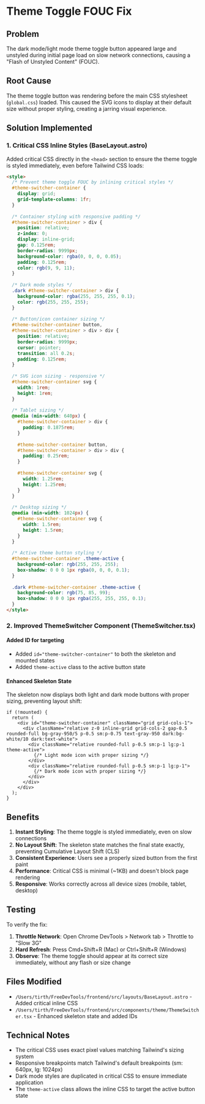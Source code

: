 # Theme Toggle FOUC Fix

## Problem
The dark mode/light mode theme toggle button appeared large and unstyled during initial page load on slow network connections, causing a "Flash of Unstyled Content" (FOUC).

## Root Cause
The theme toggle button was rendering before the main CSS stylesheet (`global.css`) loaded. This caused the SVG icons to display at their default size without proper styling, creating a jarring visual experience.

## Solution Implemented

### 1. Critical CSS Inline Styles (BaseLayout.astro)
Added critical CSS directly in the `<head>` section to ensure the theme toggle is styled immediately, even before Tailwind CSS loads:

```html
<style>
  /* Prevent theme toggle FOUC by inlining critical styles */
  #theme-switcher-container {
    display: grid;
    grid-template-columns: 1fr;
  }
  
  /* Container styling with responsive padding */
  #theme-switcher-container > div {
    position: relative;
    z-index: 0;
    display: inline-grid;
    gap: 0.125rem;
    border-radius: 9999px;
    background-color: rgba(0, 0, 0, 0.05);
    padding: 0.125rem;
    color: rgb(9, 9, 11);
  }
  
  /* Dark mode styles */
  .dark #theme-switcher-container > div {
    background-color: rgba(255, 255, 255, 0.1);
    color: rgb(255, 255, 255);
  }
  
  /* Button/icon container sizing */
  #theme-switcher-container button,
  #theme-switcher-container > div > div {
    position: relative;
    border-radius: 9999px;
    cursor: pointer;
    transition: all 0.2s;
    padding: 0.125rem;
  }
  
  /* SVG icon sizing - responsive */
  #theme-switcher-container svg {
    width: 1rem;
    height: 1rem;
  }
  
  /* Tablet sizing */
  @media (min-width: 640px) {
    #theme-switcher-container > div {
      padding: 0.1875rem;
    }
    
    #theme-switcher-container button,
    #theme-switcher-container > div > div {
      padding: 0.25rem;
    }
    
    #theme-switcher-container svg {
      width: 1.25rem;
      height: 1.25rem;
    }
  }
  
  /* Desktop sizing */
  @media (min-width: 1024px) {
    #theme-switcher-container svg {
      width: 1.5rem;
      height: 1.5rem;
    }
  }
  
  /* Active theme button styling */
  #theme-switcher-container .theme-active {
    background-color: rgb(255, 255, 255);
    box-shadow: 0 0 0 1px rgba(0, 0, 0, 0.1);
  }
  
  .dark #theme-switcher-container .theme-active {
    background-color: rgb(75, 85, 99);
    box-shadow: 0 0 0 1px rgba(255, 255, 255, 0.1);
  }
</style>
```

### 2. Improved ThemeSwitcher Component (ThemeSwitcher.tsx)

#### Added ID for targeting
- Added `id="theme-switcher-container"` to both the skeleton and mounted states
- Added `theme-active` class to the active button state

#### Enhanced Skeleton State
The skeleton now displays both light and dark mode buttons with proper sizing, preventing layout shift:

```tsx
if (!mounted) {
  return (
    <div id="theme-switcher-container" className="grid grid-cols-1">
      <div className="relative z-0 inline-grid grid-cols-2 gap-0.5 rounded-full bg-gray-950/5 p-0.5 sm:p-0.75 text-gray-950 dark:bg-white/10 dark:text-white">
        <div className="relative rounded-full p-0.5 sm:p-1 lg:p-1 theme-active">
          {/* Light mode icon with proper sizing */}
        </div>
        <div className="relative rounded-full p-0.5 sm:p-1 lg:p-1">
          {/* Dark mode icon with proper sizing */}
        </div>
      </div>
    </div>
  );
}
```

## Benefits

1. **Instant Styling**: The theme toggle is styled immediately, even on slow connections
2. **No Layout Shift**: The skeleton state matches the final state exactly, preventing Cumulative Layout Shift (CLS)
3. **Consistent Experience**: Users see a properly sized button from the first paint
4. **Performance**: Critical CSS is minimal (~1KB) and doesn't block page rendering
5. **Responsive**: Works correctly across all device sizes (mobile, tablet, desktop)

## Testing

To verify the fix:

1. **Throttle Network**: Open Chrome DevTools > Network tab > Throttle to "Slow 3G"
2. **Hard Refresh**: Press Cmd+Shift+R (Mac) or Ctrl+Shift+R (Windows)
3. **Observe**: The theme toggle should appear at its correct size immediately, without any flash or size change

## Files Modified

- `/Users/tirth/FreeDevTools/frontend/src/layouts/BaseLayout.astro` - Added critical inline CSS
- `/Users/tirth/FreeDevTools/frontend/src/components/theme/ThemeSwitcher.tsx` - Enhanced skeleton state and added IDs

## Technical Notes

- The critical CSS uses exact pixel values matching Tailwind's sizing system
- Responsive breakpoints match Tailwind's default breakpoints (sm: 640px, lg: 1024px)
- Dark mode styles are duplicated in critical CSS to ensure immediate application
- The `theme-active` class allows the inline CSS to target the active button state
